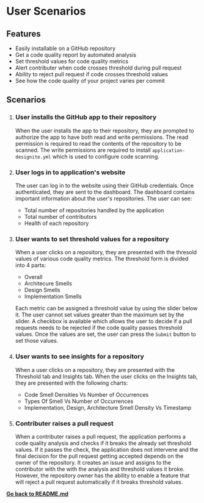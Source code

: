 # User Scenarios

## Features

* Easily installable on a GitHub repository
* Get a code quality report by automated analysis
* Set threshold values for code quality metrics
* Alert contributer when code crosses threshold during pull request
* Ability to reject pull request if code crosses threshold values
* See how the code quality of your project varies per commit

## Scenarios
1. ### **User installs the GitHub app to their repository**
    When the user installs the app to their repository, they are prompted to authorize the app to have both read and write permissions. The read permission is required to read the contents of the repository to be scanned. The write permissions are required to install ```application-designite.yml``` which is used to configure code scanning.  

2. ### **User logs in to application's website**
    The user can log in to the website using their GitHub credentials. Once authenticated, they are sent to the dashboard. The dashboard contains important information about the user's repositories. The user can see:
    * Total number of repositories handled by the application
    * Total number of contributors
    * Health of each repository  
  
3. ### **User wants to set threshold values for a repository**
    When a user clicks on a repository, they are presented with the thresold values of various code quality metrics. The threshold form is divided into 4 parts:
    * Overall
    * Architecure Smells
    * Design Smells
    * Implementation Smells  
  
    Each metric can be assigned a threshold value by using the slider below it. The user cannot set values greater than the maximum set by the slider. A checkbox is available which allows the user to decide if a pull requests needs to be rejected if the code quality passes threshold values. Once the values are set, the user can press the ```Submit``` button to set those values.

4. ### **User wants to see insights for a repository**
    When a user clicks on a repository, they are presented with the Threshold tab and Insights tab. When the user clicks on the Insights tab, they are presented with the following charts:
    * Code Smell Densities Vs Number of Occurrences
    * Types Of Smell Vs Number of Occurrences
    * Implementation, Design, Architecture Smell Density Vs Timestamp

5. ### **Contributer raises a pull request**
    When a contributer raises a pull request, the application performs a code quality analysis and checks if it breaks the already set threshold values. If it passes the check, the application does not intervene and the final decision for the pull request getting accepted depends on the owner of the repository. It creates an issue and assigns to the contributor with the with the analysis and threshold values it broke.  
    However, the repository owner has the ability to enable a feature that will reject a pull request automatically if it breaks threshold values.

[**Go back to README.md**](../README.md)
